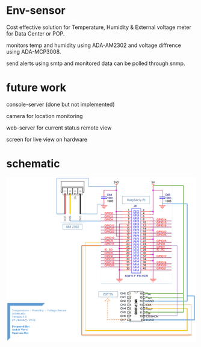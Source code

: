 # Env-sensor


Cost effective solution for Temperature, Humidity & External voltage meter for Data Center or POP.

monitors temp and humidity using ADA-AM2302 and voltage diffrence using ADA-MCP3008.

send alerts using smtp and monitored data can be polled through snmp.

future work
===========
console-server (done but not implemented)

camera for location monitoring

web-server for current status remote view

screen for live view on hardware


schematic
=========
![Schematic](https://github.com/icmp-echo/env-sensor/blob/master/temperature%20sensor%20schematic.png)
